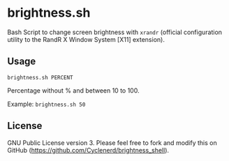 # brightness.sh

Bash Script to change screen brightness with `xrandr` (official configuration utility to the RandR X Window System [X11] extension).

Usage
-----

	brightness.sh PERCENT

Percentage without % and between 10 to 100.

Example: `brightness.sh 50`

License
-------
GNU Public License version 3.
Please feel free to fork and modify this on GitHub (https://github.com/Cyclenerd/brightness_shell).

